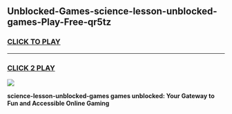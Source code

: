 
## Unblocked-Games-science-lesson-unblocked-games-Play-Free-qr5tz
<h3>
<a href="https://premium76.site?title=science-lesson-unblocked-games&ref=22A">CLICK TO PLAY</a></h3>
<hr>

<h3>
<a href="https://premium76.site?title=science-lesson-unblocked-games&ref=22A">CLICK 2 PLAY</a>
  
</h3>

<a href="https://premium76.site?title=science-lesson-unblocked-games&ref=22A"><img src="https://clearcache.store/games.png"></a>


**science-lesson-unblocked-games games unblocked: Your Gateway to Fun and Accessible Online Gaming**
